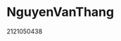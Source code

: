 <!DOCTYPE html>
<html>
<head>
<title>Page Title</title>
</head>
<body>

<h1>NguyenVanThang</h1>
<p>2121050438</p>

</body>
</html>
